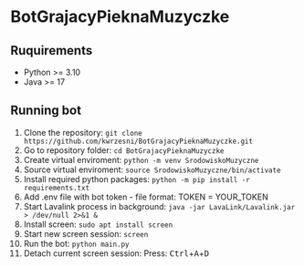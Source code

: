 # BotGrajacyPieknaMuzyczke

## Ruquirements
- Python >= 3.10
- Java >= 17

## Running bot
1. Clone the repository: ```git clone https://github.com/kwrzesni/BotGrajacyPieknaMuzyczke.git```
2. Go to repository folder: ```cd BotGrajacyPieknaMuzyczke```
3. Create virtual enviroment: ```python -m venv SrodowiskoMuzyczne```
4. Source virtual enviroment: ```source SrodowiskoMuzyczne/bin/activate```
5. Install required python packages: ```python -m pip install -r requirements.txt```
6. Add .env file with bot token - file format: TOKEN = YOUR_TOKEN
7. Start Lavalink process in background: ```java -jar LavaLink/Lavalink.jar > /dev/null 2>&1 &```
8. Install screen: ```sudo apt install screen```
9. Start new screen session: ```screen```
10. Run the bot: ```python main.py```
11. Detach current screen session: Press: <kbd>Ctrl</kbd>+<kbd>A</kbd>+<kbd>D</kbd>
